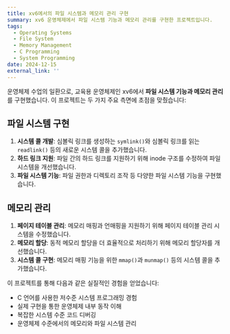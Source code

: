 ```yaml
---
title: xv6에서의 파일 시스템과 메모리 관리 구현
summary: xv6 운영체제에서 파일 시스템 기능과 메모리 관리를 구현한 프로젝트입니다.
tags:
  - Operating Systems
  - File System
  - Memory Management
  - C Programming
  - System Programming
date: 2024-12-15
external_link: ''
---
```

운영체제 수업의 일환으로, 교육용 운영체제인 xv6에서 **파일 시스템 기능과 메모리 관리**를 구현했습니다. 이 프로젝트는 두 가지 주요 측면에 초점을 맞췄습니다:

## 파일 시스템 구현
1. **시스템 콜 개발**: 심볼릭 링크를 생성하는 `symlink()`와 심볼릭 링크를 읽는 `readlink()` 등의 새로운 시스템 콜을 추가했습니다.
2. **하드 링크 지원**: 파일 간의 하드 링크를 지원하기 위해 inode 구조를 수정하여 파일 시스템을 개선했습니다.
3. **파일 시스템 기능**: 파일 권한과 디렉토리 조작 등 다양한 파일 시스템 기능을 구현했습니다.

## 메모리 관리
1. **페이지 테이블 관리**: 메모리 매핑과 언매핑을 지원하기 위해 페이지 테이블 관리 시스템을 수정했습니다.
2. **메모리 할당**: 동적 메모리 할당을 더 효율적으로 처리하기 위해 메모리 할당자를 개선했습니다.
3. **시스템 콜 구현**: 메모리 매핑 기능을 위한 `mmap()`과 `munmap()` 등의 시스템 콜을 추가했습니다.

이 프로젝트를 통해 다음과 같은 실질적인 경험을 얻었습니다:
- C 언어를 사용한 저수준 시스템 프로그래밍 경험
- 실제 구현을 통한 운영체제 내부 동작 이해
- 복잡한 시스템 수준 코드 디버깅
- 운영체제 수준에서의 메모리와 파일 시스템 관리